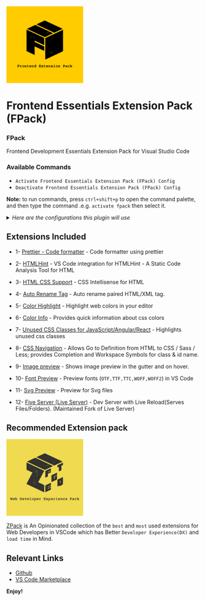 <a href="https://marketplace.visualstudio.com/items?itemName=SeyyedKhandon.fpack">
  <img style="margin:auto;" src="./assets/fpack.jpg" width="200px" />
</a>

# Frontend Essentials Extension Pack (FPack)

### FPack

Frontend Development Essentials Extension Pack for Visual Studio Code

### Available Commands

- `Activate Frontend Essentials Extension Pack (FPack) Config`
- `Deactivate Frontend Essentials Extension Pack (FPack) Config`

**Note:** to run commands, press `ctrl+shift+p` to open the command palette, and then type the command .e.g. `activate fpack` then select it.

<details>
<summary>
<i>Here are the configurations this plugin will use</i>
</summary>

```json
{
  "editor.defaultFormatter": "esbenp.prettier-vscode",
  "editor.formatOnSave": true
}
```

</details>

## Extensions Included

- 1- [Prettier - Code formatter](https://marketplace.visualstudio.com/items?itemName=esbenp.prettier-vscode) - Code formatter using prettier

- 2- [HTMLHint](https://marketplace.visualstudio.com/items?itemName=HTMLHint.vscode-htmlhint) - VS Code integration for HTMLHint - A Static Code Analysis Tool for HTML

- 3- [HTML CSS Support](https://marketplace.visualstudio.com/items?itemName=ecmel.vscode-html-css) - CSS Intellisense for HTML

- 4- [Auto Rename Tag](https://marketplace.visualstudio.com/items?itemName=formulahendry.auto-rename-tag) - Auto rename paired HTML/XML tag.

- 5- [Color Highlight](https://marketplace.visualstudio.com/items?itemName=naumovs.color-highlight) - Highlight web colors in your editor

- 6- [Color Info](https://marketplace.visualstudio.com/items?itemName=bierner.color-info) - Provides quick information about css colors

- 7- [Unused CSS Classes for JavaScript/Angular/React](https://marketplace.visualstudio.com/items?itemName=rcore.rcore-unused-css-classes) - Highlights unused css classes

- 8- [CSS Navigation](https://marketplace.visualstudio.com/items?itemName=pucelle.vscode-css-navigation) - Allows Go to Definition from HTML to CSS / Sass / Less; provides Completion and Workspace Symbols for class & id name.

- 9- [Image preview](https://marketplace.visualstudio.com/items?itemName=kisstkondoros.vscode-gutter-preview) - Shows image preview in the gutter and on hover.

- 10- [Font Preview](https://marketplace.visualstudio.com/items?itemName=ctcuff.font-preview) - Preview fonts (`OTF,TTF,TTC,WOFF,WOFF2`) in VS Code

- 11- [Svg Preview](https://marketplace.visualstudio.com/items?itemName=SimonSiefke.svg-preview) - Preview for Svg files

- 12- [Five Server (Live Server)](https://marketplace.visualstudio.com/items?itemName=yandeu.five-server) - Dev Server with Live Reload(Serves Files/Folders). (Maintained Fork of Live Server)

## Recommended Extension pack

<a href="https://marketplace.visualstudio.com/items?itemName=SeyyedKhandon.zpack">
  <img style="margin:auto;" src="./assets/zpack.jpg" alt="zpack" width="200px" />
</a>

[ZPack](https://marketplace.visualstudio.com/items?itemName=SeyyedKhandon.zpack) is An Opinionated collection of the `best` and `most` used extensions for Web Developers in VSCode which has Better `Developer Experience(DX)` and `load time` in Mind.

## Relevant Links

- [Github](https://github.com/SeyyedKhandon/fpack)
- [VS Code Marketplace](https://marketplace.visualstudio.com/items?itemName=SeyyedKhandon.fpack)

**Enjoy!**
